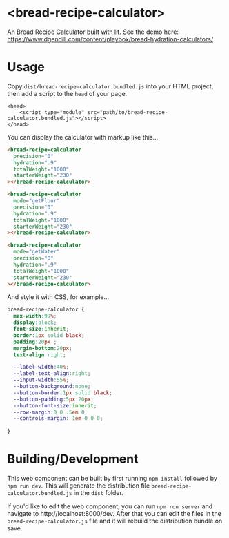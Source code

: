 # \<bread-recipe-calculator\>

An Bread Recipe Calculator built with [lit](https://lit.dev/). See the demo here: https://www.dgendill.com/content/playbox/bread-hydration-calculators/

# Usage

Copy `dist/bread-recipe-calculator.bundled.js` into your HTML project, then add a script to the `head` of your page.

```
<head>
    <script type="module" src="path/to/bread-recipe-calculator.bundled.js"></script>
</head>
```

You can display the calculator with markup like this...

```html
<bread-recipe-calculator
  precision="0"
  hydration=".9"
  totalWeight="1000"
  starterWeight="230"
></bread-recipe-calculator>

<bread-recipe-calculator
  mode="getFlour"
  precision="0"
  hydration=".9"
  totalWeight="1000"
  starterWeight="230"
></bread-recipe-calculator>

<bread-recipe-calculator
  mode="getWater"
  precision="0"
  hydration=".9"
  totalWeight="1000"
  starterWeight="230"
></bread-recipe-calculator>
```

And style it with CSS, for example...

```css
bread-recipe-calculator {
  max-width:99%;
  display:block;
  font-size:inherit;
  border:1px solid black;
  padding:20px ;
  margin-bottom:20px;
  text-align:right;

  --label-width:40%;
  --label-text-align:right;
  --input-width:55%;
  --button-background:none;
  --button-border:1px solid black;
  --button-padding:5px 20px;
  --button-font-size:inherit;
  --row-margin:0 0 .5em 0;
  --controls-margin: 1em 0 0 0;
  
}
```

# Building/Development

This web component can be built by first running `npm install` followed by `npm run dev`. This will generate the distribution file
`bread-recipe-calculator.bundled.js` in the `dist` folder.

If you'd like to edit the web component, you can run `npm run server` and navigate to http://localhost:8000/dev. After that you can edit the files in the `bread-recipe-calculator.js` file and it will rebuild the distribution bundle on save.

